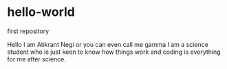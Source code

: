 # hello-world
first repository

Hello I am Atikrant Negi or you can even call me gamma
I am a science student who is just keen to know how things work and 
coding is everything for me after science.
